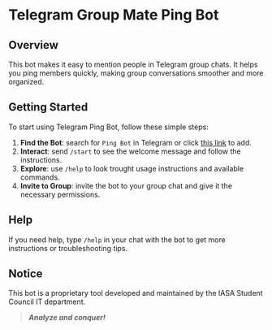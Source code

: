 # Telegram Group Mate Ping Bot

## Overview
This bot makes it easy to mention people in Telegram group chats. 
It helps you ping members quickly, making group conversations smoother and more organized.

## Getting Started
To start using Telegram Ping Bot, follow these simple steps:
1. **Find the Bot**: search for `Ping Bot` in Telegram or click [this link](https://t.me/group_mate_ping_bot) to add.
2. **Interact**: send `/start` to see the welcome message and follow the instructions.
3. **Explore**: use `/help` to look trought usage instructions and available commands.
4. **Invite to Group**: invite the bot to your group chat and give it the necessary permissions.

## Help
If you need help, type `/help` in your chat with the bot to get more instructions or troubleshooting tips.

## Notice
This bot is a proprietary tool developed and maintained by the IASA Student Council IT department.

> ***Analyze and conquer!***